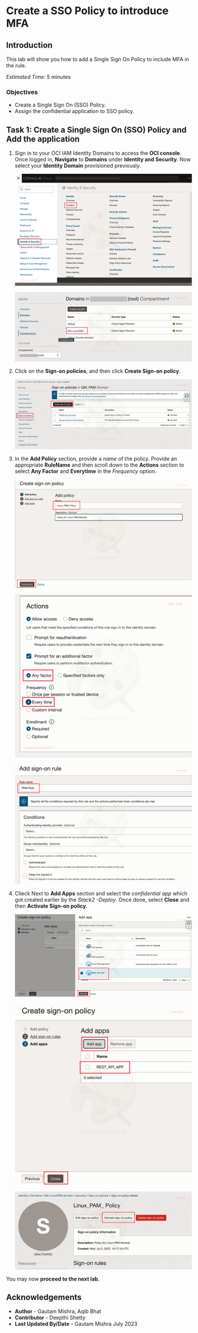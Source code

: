 # Create a SSO Policy to introduce MFA

## Introduction
This lab will show you how to add a Single Sign On Policy to include MFA in the rule.

*Estimated Time:* 5 minutes

### Objectives

-   Create a Single Sign On (SSO) Policy.
-	Assign the confidential application to SSO policy.

		
## Task 1: Create a Single Sign On (SSO) Policy and Add the application

1. Sign in to your OCI IAM Identity Domains to access the **OCI console**. Once logged in, **Navigate** to **Domains** under **Identity and Security**. Now select your **Identity Domain** provisioned previously.

	![identity&security](./images/identity&security.png "identity&security")

	![domains](./images/domains.png "domains")
	
2. Click on the **Sign-on policies**, and then click **Create Sign-on policy**.
	
	![sign-on-policy](./images/sign-on-policy.png "sign-on-policy")

3. In the **Add Policy** section, provide a *name* of the policy. Provide an appropriate **RuleName** and then scroll down to the **Actions** section to select **Any Factor** and **Everytime** in the *Frequency* option.

	![policy-name](./images/policy-name.png "policy-name")

	![frequency](./images/frequency.png "frequency")

	![rule](./images/rule.png "rule")

4. Clieck Next to **Add Apps** section and select the *confidential app* which got created earlier by the *Stack2 -Deploy*. Once done, select **Close** and then **Activate Sign-on policy**.

	![add-apps](./images/add-apps.png "add-apps")

	![close](./images/close.png "close")

	![activate](./images/activate.png "activate")


 You may now **proceed to the next lab.**

## Acknowledgements
* **Author** - Gautam Mishra, Aqib Bhat
* **Contributor** - Deepthi Shetty 
* **Last Updated By/Date** - Gautam Mishra July 2023

